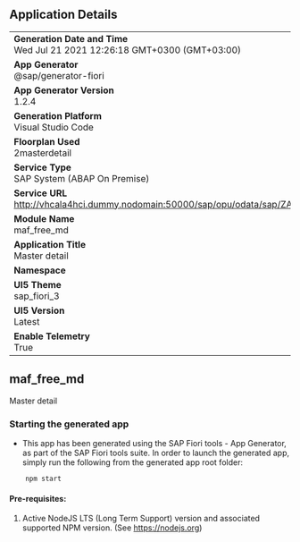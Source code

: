 ## Application Details
|               |
| ------------- |
|**Generation Date and Time**<br>Wed Jul 21 2021 12:26:18 GMT+0300 (GMT+03:00)|
|**App Generator**<br>@sap/generator-fiori|
|**App Generator Version**<br>1.2.4|
|**Generation Platform**<br>Visual Studio Code|
|**Floorplan Used**<br>2masterdetail|
|**Service Type**<br>SAP System (ABAP On Premise)|
|**Service URL**<br>http://vhcala4hci.dummy.nodomain:50000/sap/opu/odata/sap/ZAPI_MAF_DOC
|**Module Name**<br>maf_free_md|
|**Application Title**<br>Master detail|
|**Namespace**<br>|
|**UI5 Theme**<br>sap_fiori_3|
|**UI5 Version**<br>Latest|
|**Enable Telemetry**<br>True|

## maf_free_md

Master detail

### Starting the generated app

-   This app has been generated using the SAP Fiori tools - App Generator, as part of the SAP Fiori tools suite.  In order to launch the generated app, simply run the following from the generated app root folder:

```
    npm start
```

#### Pre-requisites:

1. Active NodeJS LTS (Long Term Support) version and associated supported NPM version.  (See https://nodejs.org)


